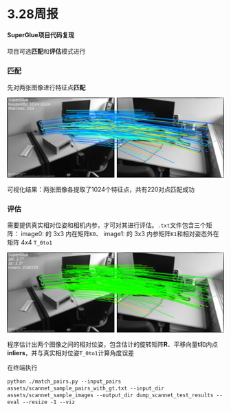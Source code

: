 # 3.28周报

#### SuperGlue项目代码复现

项目可选**匹配**和**评估**模式进行

### 匹配

先对两张图像进行特征点**匹配**

![](3.28周报.assets/scene0711_00_frame-001680_scene0711_00_frame-001995_matches.png)

可视化结果：两张图像各提取了1024个特征点，共有220对点匹配成功

### 评估

需要提供真实相对位姿和相机内参，才可对其进行评估。`.txt`文件包含三个矩阵： image0: 的 3x3 内在矩阵`K0`、 image1: 的 3x3 内参矩阵`K1`和相对姿态外在矩阵 4x4 `T_0to1`

![](3.28周报.assets/scene0711_00_frame-001680_scene0711_00_frame-001995_evaluation.png)

程序估计出两个图像之间的相对位姿，包含估计的旋转矩阵**R**、平移向量**t**和内点**inliers**，并与真实相对位姿`T_0to1`计算角度误差



在终端执行

```shell
python ./match_pairs.py --input_pairs assets/scannet_sample_pairs_with_gt.txt --input_dir assets/scannet_sample_images --output_dir dump_scannet_test_results --eval --resize -1 --viz
```

